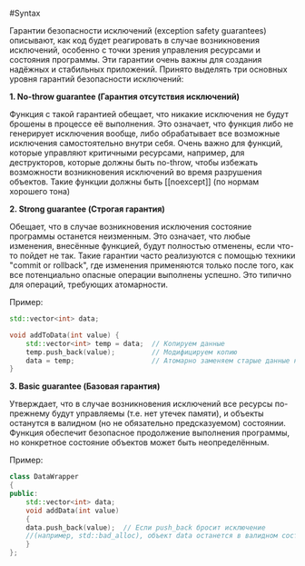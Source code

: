 #Syntax

Гарантии безопасности исключений (exception safety guarantees) описывают, как код будет реагировать в случае возникновения исключений, особенно с точки зрения управления ресурсами и состояния программы. Эти гарантии очень важны для создания надёжных и стабильных приложений. Принято выделять три основных уровня гарантий безопасности исключений:

**1. No-throw guarantee (Гарантия отсутствия исключений)**

Функция с такой гарантией обещает, что никакие исключения не будут брошены в процессе её выполнения. Это означает, что функция либо не генерирует исключения вообще, либо обрабатывает все возможные исключения самостоятельно внутри себя. Очень важно для функций, которые управляют критичными ресурсами, например, для деструкторов, которые должны быть no-throw, чтобы избежать возможности возникновения исключений во время разрушения объектов.
Такие функции должны быть [[noexcept]] (по нормам хорошего тона)

**2. Strong guarantee (Строгая гарантия)**

Обещает, что в случае возникновения исключения состояние программы останется неизменным. Это означает, что любые изменения, внесённые функцией, будут полностью отменены, если что-то пойдет не так. Такие гарантии часто реализуются с помощью техники "commit or rollback", где изменения применяются только после того, как все потенциально опасные операции выполнены успешно. Это типично для операций, требующих атомарности.

Пример:

```cpp
std::vector<int> data;

void addToData(int value) {
    std::vector<int> temp = data;  // Копируем данные
    temp.push_back(value);         // Модифицируем копию
    data = temp;                   // Атомарно заменяем старые данные на новые, если здесь произойдет исключение, data останется неизменной
}
```

**3. Basic guarantee (Базовая гарантия)**

Утверждает, что в случае возникновения исключений все ресурсы по-прежнему будут управляемы (т.е. нет утечек памяти), и объекты останутся в валидном (но не обязательно предсказуемом) состоянии. Функция обеспечит безопасное продолжение выполнения программы, но конкретное состояние объектов может быть неопределённым.

Пример:
```cpp 
class DataWrapper 
{ 
public:     
	std::vector<int> data;     
	void addData(int value) 
	{         
	data.push_back(value);  // Если push_back бросит исключение 
	//(например, std::bad_alloc), объект data останется в валидном состоянии     
	} 
}; 
```
